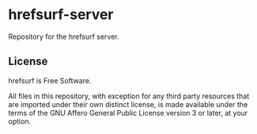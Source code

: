 # hrefsurf-server

Repository for the hrefsurf server. 

## License
hrefsurf is Free Software.

All files in this repository, with exception for any third party resources
that are imported under their own distinct license, is made available under
the terms of the GNU Affero General Public License version 3 or later, at
your option.
